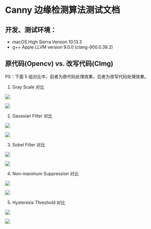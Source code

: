# Canny 边缘检测算法测试文档

## 开发、测试环境：
  + macOS High Sierra Version 10.13.3
  + g++ Apple LLVM version 9.0.0 (clang-900.0.39.2)

## 原代码(Opencv) vs. 改写代码(CImg)

PS：下面 5 组对比中，前者为原代码处理效果，后者为改写代码处理效果。

1. Gray Scale 对比

![](img/old-gray.png)

![](img/new-gray.png)

2. Gaussian Filter 对比

![](img/old-gaussian.png)

![](img/new-gaussian.png)

3. Sobel Filter 对比

![](img/old-sobel.png)

![](img/new-sobel.png)

4. Non-maximum Suppression 对比

![](img/old-non-maximum.png)

![](img/new-non-maximum.png)

5. Hysteresis Threshold 对比

![](img/old-threshold.png)

![](img/new-threshold.png)
